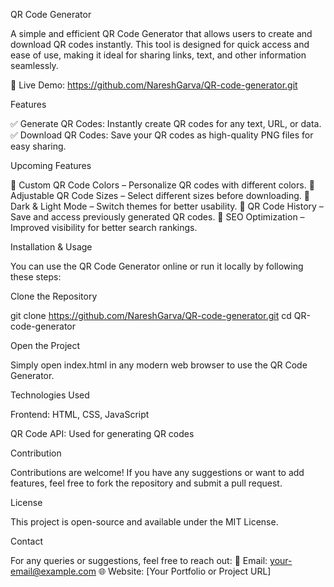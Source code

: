QR Code Generator

A simple and efficient QR Code Generator that allows users to create and download QR codes instantly. This tool is designed for quick access and ease of use, making it ideal for sharing links, text, and other information seamlessly.

🚀 Live Demo: https://github.com/NareshGarva/QR-code-generator.git

Features

✅ Generate QR Codes: Instantly create QR codes for any text, URL, or data.
✅ Download QR Codes: Save your QR codes as high-quality PNG files for easy sharing.

Upcoming Features

🚀 Custom QR Code Colors – Personalize QR codes with different colors.
🚀 Adjustable QR Code Sizes – Select different sizes before downloading.
🚀 Dark & Light Mode – Switch themes for better usability.
🚀 QR Code History – Save and access previously generated QR codes.
🚀 SEO Optimization – Improved visibility for better search rankings.

Installation & Usage

You can use the QR Code Generator online or run it locally by following these steps:

Clone the Repository

git clone https://github.com/NareshGarva/QR-code-generator.git
cd QR-code-generator

Open the Project

Simply open index.html in any modern web browser to use the QR Code Generator.

Technologies Used

Frontend: HTML, CSS, JavaScript

QR Code API: Used for generating QR codes


Contribution

Contributions are welcome! If you have any suggestions or want to add features, feel free to fork the repository and submit a pull request.

License

This project is open-source and available under the MIT License.

Contact

For any queries or suggestions, feel free to reach out:
📧 Email: your-email@example.com
🌐 Website: [Your Portfolio or Project URL]
